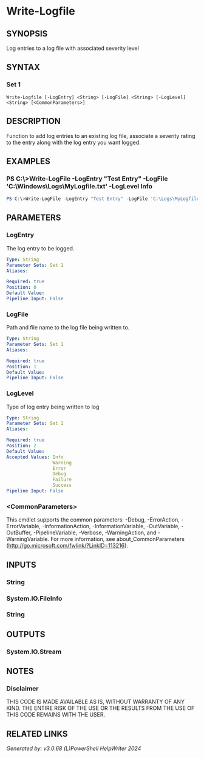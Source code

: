 ﻿# Write-Logfile

## SYNOPSIS
Log entries to a log file with associated severity level

## SYNTAX

### Set 1
```
Write-Logfile [-LogEntry] <String> [-LogFile] <String> [-LogLevel] <String> [<CommonParameters>]
```

## DESCRIPTION
Function to add log entries to an existing log file, associate a severity rating to the entry along with the log entry you want logged.

## EXAMPLES

### PS C:\\\>Write-LogFile -LogEntry "Test Entry" -LogFile 'C:\\Windows\\Logs\\MyLogfile.txt' -LogLevel Info

```powershell
PS C:\>Write-LogFile -LogEntry "Test Entry" -LogFile 'C:\Logs\MyLogfile.txt' -LogLevel 3
```

## PARAMETERS

### LogEntry
The log entry to be logged.

```yaml
Type: String
Parameter Sets: Set 1
Aliases: 

Required: true
Position: 0
Default Value: 
Pipeline Input: False
```

### LogFile
Path and file name to the log file being written to.

```yaml
Type: String
Parameter Sets: Set 1
Aliases: 

Required: true
Position: 1
Default Value: 
Pipeline Input: False
```

### LogLevel
Type of log entry being written to log

```yaml
Type: String
Parameter Sets: Set 1
Aliases: 

Required: true
Position: 2
Default Value: 
Accepted Values: Info
                 Warning
                 Error
                 Debug
                 Failure
                 Success
Pipeline Input: False
```

### \<CommonParameters\>
This cmdlet supports the common parameters: -Debug, -ErrorAction, -ErrorVariable, -InformationAction, -InformationVariable, -OutVariable, -OutBuffer, -PipelineVariable, -Verbose, -WarningAction, and -WarningVariable. For more information, see about_CommonParameters (http://go.microsoft.com/fwlink/?LinkID=113216).

## INPUTS

### String


### System.IO.FileInfo


### String


## OUTPUTS

### System.IO.Stream


## NOTES

### Disclaimer
THIS CODE IS MADE AVAILABLE AS IS, WITHOUT WARRANTY OF ANY KIND. THE ENTIRE RISK OF THE USE OR THE RESULTS FROM THE USE OF THIS CODE REMAINS WITH THE USER.

## RELATED LINKS


*Generated by: v3.0.68 (L)PowerShell HelpWriter 2024*
